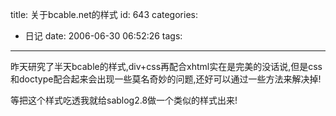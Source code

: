 title: 关于bcable.net的样式
id: 643
categories:
  - 日记
date: 2006-06-30 06:52:26
tags:
---

昨天研究了半天bcable的样式,div+css再配合xhtml实在是完美的没话说,但是css和doctype配合起来会出现一些莫名奇妙的问题,还好可以通过一些方法来解决掉!

等把这个样式吃透我就给sablog2.8做一个类似的样式出来!